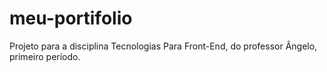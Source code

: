 # meu-portifolio
Projeto para a disciplina Tecnologias Para Front-End, do professor Ângelo, primeiro período.
